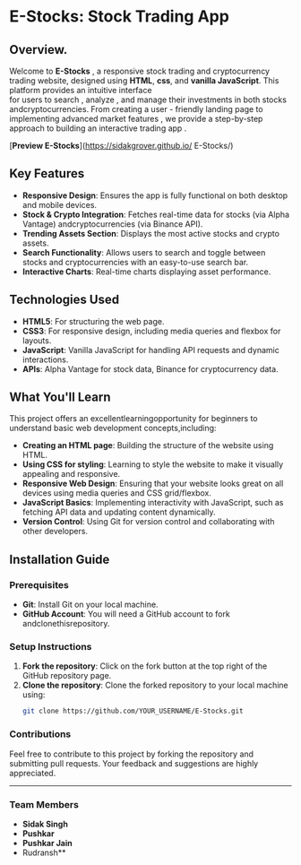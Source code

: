  # E-Stocks: Stock Trading App 
 
## Overview.

 Welcome to **E-Stocks** , a responsive stock trading and cryptocurrency trading website, designed using **HTML**,  **css**, and  **vanilla JavaScript**.  This   platform  provides  an   intuitive   interface  
 for   users to  search , analyze ,  and   manage   their    investments    in    both    stocks   andcryptocurrencies.   From  creating a    user - friendly  landing   page  to    implementing  advanced  market 
 features ,  we  provide   a  step-by-step  approach  to  building  an  interactive  trading  app .

[**Preview E-Stocks**](https://sidakgrover.github.io/ E-Stocks/)

## Key Features

- **Responsive Design**:  Ensures  the  app  is  fully  functional  on  both  desktop and  mobile devices.
- **Stock & Crypto Integration**: Fetches real-time data for stocks (via Alpha Vantage) andcryptocurrencies (via    Binance  API).
- **Trending Assets Section**:  Displays  the  most  active  stocks and   crypto assets.
- **Search Functionality**:  Allows  users to search and toggle between stocks and cryptocurrencies with  an easy-to-use search bar.
- **Interactive Charts**: Real-time charts displaying asset performance.

## Technologies Used

- **HTML5**:  For  structuring the web  page.
- **CSS3**: For responsive design, including media queries and flexbox for layouts.
- **JavaScript**: Vanilla JavaScript for handling API requests and dynamic interactions.
- **APIs**: Alpha Vantage for stock data, Binance for cryptocurrency data.

## What You'll Learn

This project offers an excellentlearningopportunity for beginners to understand basic web development concepts,including:

- **Creating an HTML page**:  Building the structure of the website  using HTML.
- **Using CSS for styling**: Learning to style the website to make it visually appealing  and responsive.
- **Responsive Web  Design**: Ensuring that your website looks great on all devices using media queries and CSS  grid/flexbox.
- **JavaScript Basics**: Implementing interactivity with JavaScript, such as fetching API data and  updating  content dynamically.
- **Version Control**: Using Git for version control and collaborating   with other    developers.

## Installation Guide

### Prerequisites
- **Git**: Install Git on your local machine.
- **GitHub Account**: You will need a GitHub account to fork   andclonethisrepository.

### Setup Instructions

1. **Fork the repository**:  Click  on  the  fork  button at  the  top  right  of  the GitHub  repository  page.
2. **Clone the repository**:  Clone  the  forked  repository  to  your  local  machine  using:
   ```bash
   git clone https://github.com/YOUR_USERNAME/E-Stocks.git

### Contributions

Feel  free to contribute to this project by forking the  repository and  submitting  pull requests. Your feedback and suggestions are highly  appreciated.

---

### Team Members

- **Sidak Singh**
- **Pushkar**
- **Pushkar Jain**
- Rudransh**
